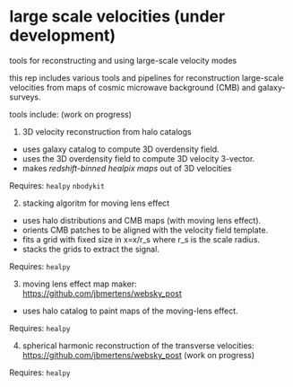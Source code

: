 # large scale velocities (under development)

tools for reconstructing and using large-scale velocity modes

this rep includes various tools and pipelines for reconstruction large-scale velocities from maps of cosmic microwave background (CMB) and galaxy-surveys. 

tools include: (work on progress)

1) 3D velocity reconstruction from halo catalogs
- uses galaxy catalog to compute 3D overdensity field. 
- uses the 3D overdensity field to compute 3D velocity 3-vector. 
- makes *redshift-binned healpix maps* out of 3D velocities

Requires: 
`healpy`
`nbodykit`

2) stacking algoritm for moving lens effect
 - uses halo distributions and CMB maps (with moving lens effect).
 - orients CMB patches to be aligned with the velocity field template. 
 - fits a grid with fixed size in x=x/r_s where r_s is the scale radius.
 - stacks the grids to extract the signal. 

Requires: 
`healpy`

3) moving lens effect map maker: https://github.com/jbmertens/websky_post
 - uses halo catalog to paint maps of the moving-lens effect.

Requires: 
`healpy`

4) spherical harmonic reconstruction of the transverse velocities:  https://github.com/jbmertens/websky_post (work on progress)

Requires: 
`healpy`


